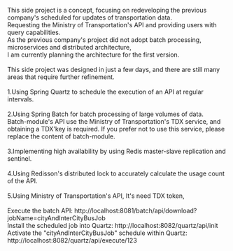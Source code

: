 This side project is a concept, focusing on redeveloping the previous company's scheduled for updates of transportation data.
</br>
Requesting the Ministry of Transportation's API and providing users with query capabilities.
</br>
As the previous company's project did not adopt batch processing, microservices and distributed architecture,
</br>
I am currently planning the architecture for the first version.
</br>
</br>
This side project was designed in just a few days, and there are still many areas that require further refinement.
</br>
</br>
1.Using Spring Quartz to schedule the execution of an API at regular intervals.
</br>
</br>
2.Using Spring Batch for batch processing of large volumes of data.
</br>
Batch-module's API use the Ministry of Transportation's TDX service, and obtaining a TDX'key is required. If you prefer not to use this service, please replace the content of batch-module.
</br>
</br>
3.Implementing high availability by using Redis master-slave replication and sentinel.
</br>
</br>
4.Using Redisson's distributed lock to accurately calculate the usage count of the API.
</br>
</br>
5.Using Ministry of Transportation's API, It's need TDX token,
</br>
</br>
Execute the batch API: http://localhost:8081/batch/api/download?jobName=cityAndInterCityBusJob
</br>
Install the scheduled job into Quartz: http://localhost:8082/quartz/api/init
</br>
Activate the "cityAndInterCityBusJob" schedule within Quartz: http://localhost:8082/quartz/api/execute/123